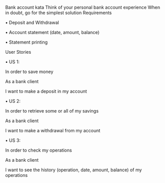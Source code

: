 Bank account kata Think of your personal bank account experience When in doubt, go for the simplest solution Requirements

•            Deposit and Withdrawal

•            Account statement (date, amount, balance)

•            Statement printing


User Stories

•            US 1:

In order to save money

As a bank client

I want to make a deposit in my account

•            US 2:

In order to retrieve some or all of my savings

As a bank client

I want to make a withdrawal from my account

•            US 3:

In order to check my operations

As a bank client

I want to see the history (operation, date, amount, balance) of my operations
